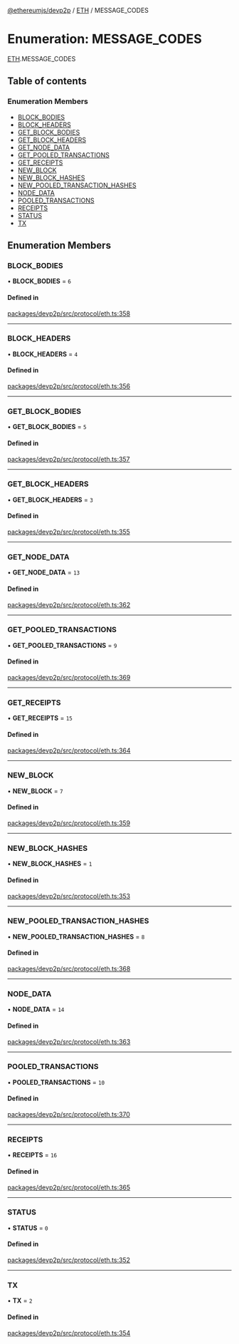 [@ethereumjs/devp2p](../README.md) / [ETH](../modules/ETH.md) / MESSAGE\_CODES

# Enumeration: MESSAGE\_CODES

[ETH](../modules/ETH.md).MESSAGE_CODES

## Table of contents

### Enumeration Members

- [BLOCK\_BODIES](ETH.MESSAGE_CODES.md#block_bodies)
- [BLOCK\_HEADERS](ETH.MESSAGE_CODES.md#block_headers)
- [GET\_BLOCK\_BODIES](ETH.MESSAGE_CODES.md#get_block_bodies)
- [GET\_BLOCK\_HEADERS](ETH.MESSAGE_CODES.md#get_block_headers)
- [GET\_NODE\_DATA](ETH.MESSAGE_CODES.md#get_node_data)
- [GET\_POOLED\_TRANSACTIONS](ETH.MESSAGE_CODES.md#get_pooled_transactions)
- [GET\_RECEIPTS](ETH.MESSAGE_CODES.md#get_receipts)
- [NEW\_BLOCK](ETH.MESSAGE_CODES.md#new_block)
- [NEW\_BLOCK\_HASHES](ETH.MESSAGE_CODES.md#new_block_hashes)
- [NEW\_POOLED\_TRANSACTION\_HASHES](ETH.MESSAGE_CODES.md#new_pooled_transaction_hashes)
- [NODE\_DATA](ETH.MESSAGE_CODES.md#node_data)
- [POOLED\_TRANSACTIONS](ETH.MESSAGE_CODES.md#pooled_transactions)
- [RECEIPTS](ETH.MESSAGE_CODES.md#receipts)
- [STATUS](ETH.MESSAGE_CODES.md#status)
- [TX](ETH.MESSAGE_CODES.md#tx)

## Enumeration Members

### BLOCK\_BODIES

• **BLOCK\_BODIES** = ``6``

#### Defined in

[packages/devp2p/src/protocol/eth.ts:358](https://github.com/ethereumjs/ethereumjs-monorepo/blob/master/packages/devp2p/src/protocol/eth.ts#L358)

___

### BLOCK\_HEADERS

• **BLOCK\_HEADERS** = ``4``

#### Defined in

[packages/devp2p/src/protocol/eth.ts:356](https://github.com/ethereumjs/ethereumjs-monorepo/blob/master/packages/devp2p/src/protocol/eth.ts#L356)

___

### GET\_BLOCK\_BODIES

• **GET\_BLOCK\_BODIES** = ``5``

#### Defined in

[packages/devp2p/src/protocol/eth.ts:357](https://github.com/ethereumjs/ethereumjs-monorepo/blob/master/packages/devp2p/src/protocol/eth.ts#L357)

___

### GET\_BLOCK\_HEADERS

• **GET\_BLOCK\_HEADERS** = ``3``

#### Defined in

[packages/devp2p/src/protocol/eth.ts:355](https://github.com/ethereumjs/ethereumjs-monorepo/blob/master/packages/devp2p/src/protocol/eth.ts#L355)

___

### GET\_NODE\_DATA

• **GET\_NODE\_DATA** = ``13``

#### Defined in

[packages/devp2p/src/protocol/eth.ts:362](https://github.com/ethereumjs/ethereumjs-monorepo/blob/master/packages/devp2p/src/protocol/eth.ts#L362)

___

### GET\_POOLED\_TRANSACTIONS

• **GET\_POOLED\_TRANSACTIONS** = ``9``

#### Defined in

[packages/devp2p/src/protocol/eth.ts:369](https://github.com/ethereumjs/ethereumjs-monorepo/blob/master/packages/devp2p/src/protocol/eth.ts#L369)

___

### GET\_RECEIPTS

• **GET\_RECEIPTS** = ``15``

#### Defined in

[packages/devp2p/src/protocol/eth.ts:364](https://github.com/ethereumjs/ethereumjs-monorepo/blob/master/packages/devp2p/src/protocol/eth.ts#L364)

___

### NEW\_BLOCK

• **NEW\_BLOCK** = ``7``

#### Defined in

[packages/devp2p/src/protocol/eth.ts:359](https://github.com/ethereumjs/ethereumjs-monorepo/blob/master/packages/devp2p/src/protocol/eth.ts#L359)

___

### NEW\_BLOCK\_HASHES

• **NEW\_BLOCK\_HASHES** = ``1``

#### Defined in

[packages/devp2p/src/protocol/eth.ts:353](https://github.com/ethereumjs/ethereumjs-monorepo/blob/master/packages/devp2p/src/protocol/eth.ts#L353)

___

### NEW\_POOLED\_TRANSACTION\_HASHES

• **NEW\_POOLED\_TRANSACTION\_HASHES** = ``8``

#### Defined in

[packages/devp2p/src/protocol/eth.ts:368](https://github.com/ethereumjs/ethereumjs-monorepo/blob/master/packages/devp2p/src/protocol/eth.ts#L368)

___

### NODE\_DATA

• **NODE\_DATA** = ``14``

#### Defined in

[packages/devp2p/src/protocol/eth.ts:363](https://github.com/ethereumjs/ethereumjs-monorepo/blob/master/packages/devp2p/src/protocol/eth.ts#L363)

___

### POOLED\_TRANSACTIONS

• **POOLED\_TRANSACTIONS** = ``10``

#### Defined in

[packages/devp2p/src/protocol/eth.ts:370](https://github.com/ethereumjs/ethereumjs-monorepo/blob/master/packages/devp2p/src/protocol/eth.ts#L370)

___

### RECEIPTS

• **RECEIPTS** = ``16``

#### Defined in

[packages/devp2p/src/protocol/eth.ts:365](https://github.com/ethereumjs/ethereumjs-monorepo/blob/master/packages/devp2p/src/protocol/eth.ts#L365)

___

### STATUS

• **STATUS** = ``0``

#### Defined in

[packages/devp2p/src/protocol/eth.ts:352](https://github.com/ethereumjs/ethereumjs-monorepo/blob/master/packages/devp2p/src/protocol/eth.ts#L352)

___

### TX

• **TX** = ``2``

#### Defined in

[packages/devp2p/src/protocol/eth.ts:354](https://github.com/ethereumjs/ethereumjs-monorepo/blob/master/packages/devp2p/src/protocol/eth.ts#L354)
